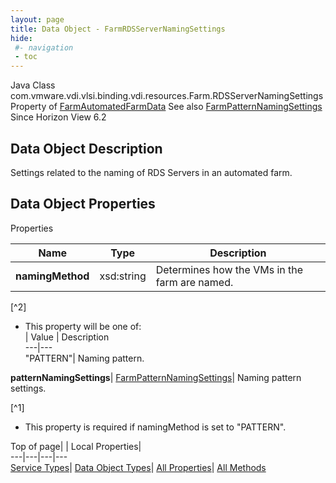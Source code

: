 ```yaml
---
layout: page
title: Data Object - FarmRDSServerNamingSettings
hide:
 #- navigation
 - toc
---
```






Java Class
    com.vmware.vdi.vlsi.binding.vdi.resources.Farm.RDSServerNamingSettings
Property of
     [FarmAutomatedFarmData](vdi.resources.Farm.AutomatedFarmData.md#field_detail)
See also
     [FarmPatternNamingSettings](vdi.resources.Farm.PatternNamingSettings.md)
Since 
    Horizon View 6.2

## Data Object Description 

Settings related to the naming of RDS Servers in an automated farm. 

## Data Object Properties

Properties

Name |  Type |  Description   
---|---|---  
**namingMethod**|  xsd:string|  Determines how the VMs in the farm are named.   


[^2]
  * This property will be one of:  
|  Value |  Description   
---|---  
"PATTERN"| Naming pattern.  

  
**patternNamingSettings**| [FarmPatternNamingSettings](vdi.resources.Farm.PatternNamingSettings.md)|  Naming pattern settings.   


[^1]
  * This property is required if namingMethod is set to "PATTERN".

  
  
  
Top of page| | Local Properties|   
---|---|---|---  
[Service Types](index-mo_types.md)| [Data Object Types](index-do_types.md)| [All Properties](index-properties.md)| [All Methods](index-methods.md)  
  
  

